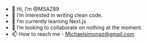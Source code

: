 - 👋 Hi, I’m @MSAZ89
- 👀 I’m interested in writing clean code.
- 🌱 I’m currently learning Next.js
- 💞️ I’m looking to collaborate on nothing at the moment.
- 📫 How to reach me - Michaelsimonaz@gmail.com

<!---
MSAZ89/MSAZ89 is a ✨ special ✨ repository because its `README.md` (this file) appears on your GitHub profile.
You can click the Preview link to take a look at your changes.
--->
